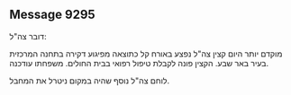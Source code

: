 ## Message 9295

דובר צה"ל:

מוקדם יותר היום קצין צה"ל נפצע באורח קל כתוצאה מפיגוע דקירה בתחנה המרכזית בעיר באר שבע. הקצין פונה לקבלת טיפול רפואי בבית החולים. משפחתו עודכנה.

לוחם צה"ל נוסף שהיה במקום ניטרל את המחבל.


